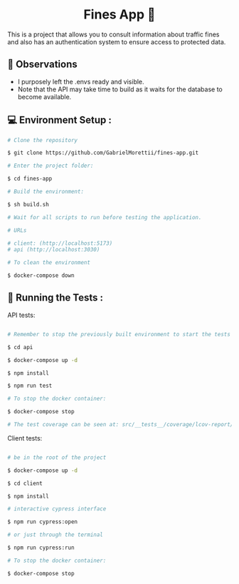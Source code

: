 <h1 align="center">Fines App 🚗</h1>

This is a project that allows you to consult information about traffic fines and also has an authentication system to ensure access to protected data.

## 👀 Observations

- I purposely left the .envs ready and visible.
- Note that the API may take time to build as it waits for the database to become available.

## 💻 Environment Setup <a name="enviroment-setup" />:

```bash
# Clone the repository

$ git clone https://github.com/GabrielMorettii/fines-app.git

# Enter the project folder:

$ cd fines-app

# Build the environment:

$ sh build.sh

# Wait for all scripts to run before testing the application.

# URLs 

# client: (http://localhost:5173)
# api (http://localhost:3030)

# To clean the environment

$ docker-compose down

```

## 🧪 Running the Tests  <a name="tests" />:

<p>API tests:</p>

```bash

# Remember to stop the previously built environment to start the tests

$ cd api

$ docker-compose up -d 

$ npm install

$ npm run test

# To stop the docker container:

$ docker-compose stop

# The test coverage can be seen at: src/__tests__/coverage/lcov-report/index.html

```

<p>Client tests:</p>

```bash

# be in the root of the project

$ docker-compose up -d

$ cd client

$ npm install

# interactive cypress interface

$ npm run cypress:open 

# or just through the terminal

$ npm run cypress:run

# To stop the docker container:

$ docker-compose stop

```
